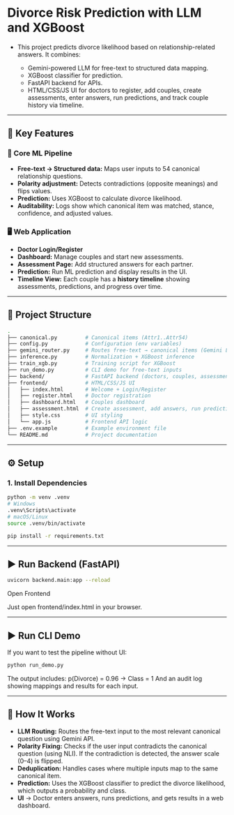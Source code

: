 # Divorce Risk Prediction with LLM and XGBoost

- This project predicts divorce likelihood based on relationship-related answers. It combines:

  - Gemini-powered LLM for free-text to structured data mapping.
  - XGBoost classifier for prediction.
  - FastAPI backend for APIs.
  - HTML/CSS/JS UI for doctors to register, add couples, create assessments, enter answers, run predictions, and track couple history via timeline.

--------


## 🔑 Key Features

### 🔬 Core ML Pipeline

  - **Free-text → Structured data:** Maps user inputs to 54 canonical relationship questions.
  - **Polarity adjustment:** Detects contradictions (opposite meanings) and flips values.
  - **Prediction:** Uses XGBoost to calculate divorce likelihood.
  - **Auditability:** Logs show which canonical item was matched, stance, confidence, and adjusted values.

### 🖥️ Web Application

  - **Doctor Login/Register**
  - **Dashboard:** Manage couples and start new assessments.
  - **Assessment Page:** Add structured answers for each partner.
  - **Prediction:** Run ML prediction and display results in the UI.
  - **Timeline View:** Each couple has a **history timeline** showing assessments, predictions, and progress over time.

--------

## 📁 Project Structure
```bash
.
├── canonical.py         # Canonical items (Attr1..Attr54)
├── config.py            # Configuration (env variables)
├── gemini_router.py     # Routes free-text → canonical items (Gemini LLM)
├── inference.py         # Normalization + XGBoost inference
├── train_xgb.py         # Training script for XGBoost
├── run_demo.py          # CLI demo for free-text inputs
├── backend/             # FastAPI backend (doctors, couples, assessments, answers, predict)
├── frontend/            # HTML/CSS/JS UI
│   ├── index.html       # Welcome + Login/Register
│   ├── register.html    # Doctor registration
│   ├── dashboard.html   # Couples dashboard
│   ├── assessment.html  # Create assessment, add answers, run prediction
│   ├── style.css        # UI styling
│   └── app.js           # Frontend API logic
├── .env.example         # Example environment file
└── README.md            # Project documentation
```


--------

## ⚙️ Setup

### 1. Install Dependencies
```bash
python -m venv .venv
# Windows
.venv\Scripts\activate
# macOS/Linux
source .venv/bin/activate

pip install -r requirements.txt
```

--------

## ▶️ Run Backend (FastAPI)

```bash
uvicorn backend.main:app --reload
```

Open Frontend

Just open frontend/index.html in your browser.

--------

## ▶️ Run CLI Demo

If you want to test the pipeline without UI:

```bash
python run_demo.py
```

The output includes:
p(Divorce) = 0.96 -> Class = 1
And an audit log showing mappings and results for each input.

--------

## 🧠 How It Works
- **LLM Routing:** Routes the free-text input to the most relevant canonical question using Gemini API.
- **Polarity Fixing:** Checks if the user input contradicts the canonical question (using NLI). If the contradiction is detected, the answer scale (0–4) is flipped.
- **Deduplication:** Handles cases where multiple inputs map to the same canonical item.
- **Prediction:** Uses the XGBoost classifier to predict the divorce likelihood, which outputs a probability and class.
- **UI** → Doctor enters answers, runs predictions, and gets results in a web dashboard.
